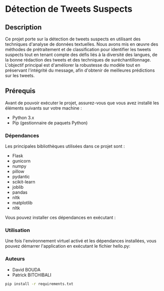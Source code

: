 # Détection de Tweets Suspects

## Description
Ce projet porte sur la détection de tweets suspects en utilisant des techniques d'analyse de données textuelles. Nous avons mis en œuvre des méthodes de prétraitement et de classification pour identifier les tweets suspects tout en tenant compte des défis liés à la diversité des langues, de la bonne rédaction des tweets et des techniques de suréchantillonnage. L'objectif principal est d'améliorer la robustesse du modèle tout en préservant l'intégrité du message, afin d'obtenir de meilleures prédictions sur les tweets.

## Prérequis

Avant de pouvoir exécuter le projet, assurez-vous que vous avez installé les éléments suivants sur votre machine :

- Python 3.x
- Pip (gestionnaire de paquets Python)

### Dépendances

Les principales bibliothèques utilisées dans ce projet sont :
- Flask
- gunicorn
- numpy
- pillow
- pydantic
- scikit-learn
- joblib
- pandas
- nltk
- matplotlib
- nltk

  
Vous pouvez installer ces dépendances en exécutant :

### Utilisation
Une fois l'environnement virtuel activé et les dépendances installées, vous pouvez démarrer l'application en exécutant le fichier hello.py:

### Auteurs
- David BOUDA
- Patrick BITCHIBALI


```bash
pip install -r requirements.txt
